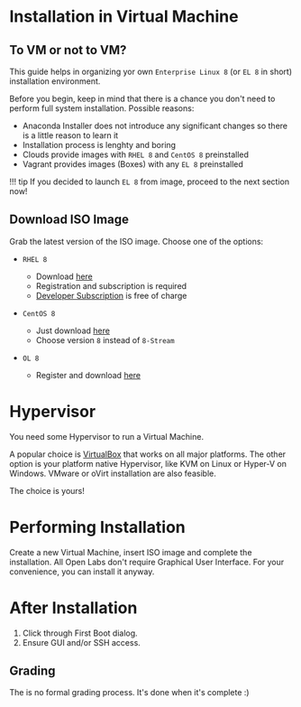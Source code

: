 # Installation in Virtual Machine

## To VM or not to VM?

This guide helps in organizing yor own `Enterprise Linux 8` (or `EL 8` in short) installation environment.

Before you begin, keep in mind that there is a chance you don't need to perform full system installation. Possible reasons:

* Anaconda Installer does not introduce any significant changes so there is a little reason to learn it
* Installation process is lenghty and boring
* Clouds provide images with `RHEL 8` and `CentOS 8` preinstalled
* Vagrant provides images (Boxes) with any `EL 8` preinstalled

!!! tip
    If you decided to launch `EL 8` from image, proceed to the next section now!

## Download ISO Image

Grab the latest version of the ISO image. Choose one of the options:

* `RHEL 8`
    * Download [here](https://developers.redhat.com/products/rhel/download/)
    * Registration and subscription is required
    * [Developer Subscription](https://developers.redhat.com/blog/2016/03/31/no-cost-rhel-developer-subscription-now-available/) is free of charge

* `CentOS 8`
    * Just download [here](https://wiki.centos.org/Download)
    * Choose version `8` instead of `8-Stream`

* `OL 8`
    * Register and download [here](https://www.oracle.com/technetwork/server-storage/linux/downloads/index.html)

# Hypervisor

You need some Hypervisor to run a Virtual Machine.

A popular choice is [VirtualBox](https://www.virtualbox.org/) that works on all major platforms.
The other option is your platform native Hypervisor, like KVM on Linux or Hyper-V on Windows.
VMware or oVirt installation are also feasible.

The choice is yours!

# Performing Installation

Create a new Virtual Machine, insert ISO image and complete the installation. All Open Labs don't require Graphical User Interface. For your convenience, you can install it anyway.

# After Installation

1. Click through First Boot dialog.
2. Ensure GUI and/or SSH access.

## Grading

The is no formal grading process. It's done when it's complete :)
